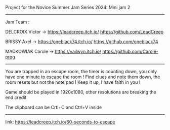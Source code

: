 Project for the Novice Summer Jam Series 2024: Mini jam 2

 -------------------------------------------------------------------------- 

Jam Team : 

DELCROIX Victor ->   https://leadcreep.itch.io/     https://github.com/LeadCreep

 BRISSY Axel ->  https://oneblack74.itch.io/              https://github.com/oneblack74

 MACKOWIAK Carole -> https://vailwyn.itch.io/         https://github.com/Carole-prog

 ---------------------------------------------------------------------------



You are trapped in an escape room, the timer is counting down, you only have one minute to escape the room ! Find clues and note them down, the room resets but not the note pad ! Keep it up, I have faith in you !



Game should be played in 1920x1080,  other resolutions are breaking the end credit 

The clipboard can be Crtl+C and Ctrl+V inside

 ---------------------------------------------------------------------------
link: https://leadcreep.itch.io/60-seconds-to-escape
